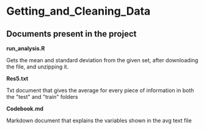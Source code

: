# Getting_and_Cleaning_Data

## Documents present in the project

**run_analysis.R**

Gets the mean and standard deviation from the given set, after downloading the file, and unzipping it.

**Res5.txt**

Txt document that gives the average for every piece of information in both the "test" and "train" folders

**Codebook.md**

Markdown document that explains the variables shown in the avg text file

